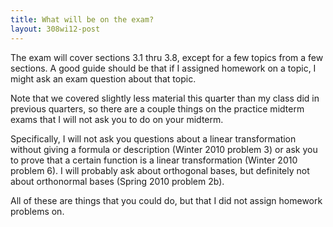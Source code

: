 ```yaml
---
title: What will be on the exam?
layout: 308wi12-post
---
```


The exam will cover sections 3.1 thru 3.8, except for a few topics from a few sections. A good guide should be that if I assigned homework on a topic, I might ask an exam question about that topic.

Note that we covered slightly less material this quarter than my class did in previous quarters, so there are a couple things on the practice midterm  exams that I will not ask you to do on your midterm.

Specifically, I will not ask you questions about a linear transformation without giving a formula or description (Winter 2010 problem 3) or ask you to prove that a certain function is a linear transformation (Winter 2010 problem 6). I will probably ask about orthogonal bases, but definitely not about orthonormal bases (Spring 2010 problem 2b).

All of these are things that you could do, but that I did not assign homework problems on.

